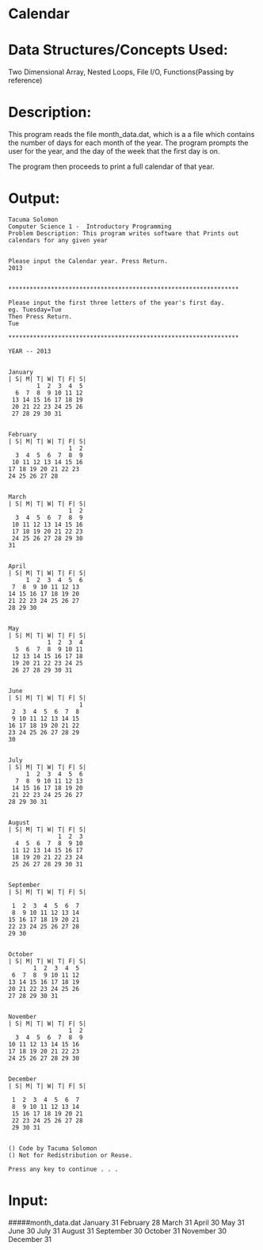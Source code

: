 
Calendar
========


Data Structures/Concepts Used:
==============================
Two Dimensional Array, Nested Loops, File I/O, Functions(Passing by reference)


Description:
============
This program reads the file month_data.dat, which is a 
a file which contains the number of days for each month of the year.
The program prompts the user for the year, and the day of the week 
that the first day is on.

The program then proceeds to print a full calendar of 
that year.


Output:
======
	Tacuma Solomon
	Computer Science 1 -  Introductory Programming
	Problem Description: This program writes software that Prints out
	calendars for any given year


	Please input the Calendar year. Press Return.
	2013


	*****************************************************************
	
	Please input the first three letters of the year's first day.
	eg. Tuesday=Tue
	Then Press Return.
	Tue
	
	*****************************************************************
	
	YEAR -- 2013
	
	
	January
	| S| M| T| W| T| F| S|
	        1  2  3  4  5
	  6  7  8  9 10 11 12
	 13 14 15 16 17 18 19
	 20 21 22 23 24 25 26
	 27 28 29 30 31


	February
	| S| M| T| W| T| F| S|
	                 1  2
	  3  4  5  6  7  8  9
	 10 11 12 13 14 15 16
 	17 18 19 20 21 22 23
 	24 25 26 27 28


	March
	| S| M| T| W| T| F| S|
	                 1  2
	  3  4  5  6  7  8  9
	 10 11 12 13 14 15 16
	 17 18 19 20 21 22 23
	 24 25 26 27 28 29 30
 	31


	April
	| S| M| T| W| T| F| S|
	     1  2  3  4  5  6
 	 7  8  9 10 11 12 13
 	14 15 16 17 18 19 20
 	21 22 23 24 25 26 27
 	28 29 30


	May
	| S| M| T| W| T| F| S|
	           1  2  3  4
	  5  6  7  8  9 10 11
	 12 13 14 15 16 17 18
	 19 20 21 22 23 24 25
	 26 27 28 29 30 31


	June
	| S| M| T| W| T| F| S|
	                    1
 	 2  3  4  5  6  7  8
 	 9 10 11 12 13 14 15
 	16 17 18 19 20 21 22
 	23 24 25 26 27 28 29
 	30


	July
	| S| M| T| W| T| F| S|
	     1  2  3  4  5  6
	  7  8  9 10 11 12 13
	 14 15 16 17 18 19 20
	 21 22 23 24 25 26 27
 	28 29 30 31


	August
	| S| M| T| W| T| F| S|
	              1  2  3
	  4  5  6  7  8  9 10
	 11 12 13 14 15 16 17
	 18 19 20 21 22 23 24
	 25 26 27 28 29 30 31


	September
	| S| M| T| W| T| F| S|
	
 	 1  2  3  4  5  6  7
 	 8  9 10 11 12 13 14
 	15 16 17 18 19 20 21
 	22 23 24 25 26 27 28
 	29 30


	October
	| S| M| T| W| T| F| S|
 	       1  2  3  4  5
 	 6  7  8  9 10 11 12
 	13 14 15 16 17 18 19
 	20 21 22 23 24 25 26
 	27 28 29 30 31


	November
	| S| M| T| W| T| F| S|
	                 1  2
	  3  4  5  6  7  8  9
 	10 11 12 13 14 15 16
 	17 18 19 20 21 22 23
 	24 25 26 27 28 29 30


	December
	| S| M| T| W| T| F| S|
	
 	 1  2  3  4  5  6  7
 	 8  9 10 11 12 13 14
	 15 16 17 18 19 20 21
	 22 23 24 25 26 27 28
	 29 30 31


	() Code by Tacuma Solomon
	() Not for Redistribution or Reuse.
	
	Press any key to continue . . .
	
Input:
======
#####month_data.dat
	January 31
	February 28
	March 31
	April 30
	May 31
	June 30
	July 31
	August 31
	September 30
	October 31
	November 30
	December 31
